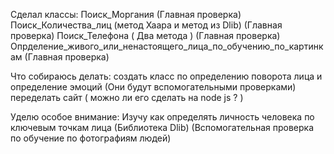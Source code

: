 Сделал классы:
  Поиск_Моргания (Главная проверка)
  Поиск_Количества_лиц (метод Хаара и метод из Dlib) (Главная проверка)
  Поиск_Телефона ( Два метода ) (Главная проверка)
  Опрделение_живого_или_ненастоящего_лица_по_обучению_по_картинкам (Главная проверка)

Что собираюсь делать:
  создать класс по определению поворота лица и определение эмоций (Они будут вспомогательными проверками)
  переделать сайт ( можно ли его сделать на node js ? )

Уделю особое внимание:
  Изучу как определять личность человека по ключевым точкам лица (Библиотека Dlib) (Вспомогательная проверка по обучение по фотографиям людей)
